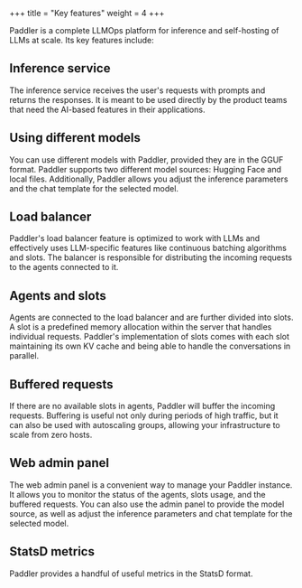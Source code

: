 +++
title = "Key features"
weight = 4
+++

Paddler is a complete LLMOps platform for inference and self-hosting of LLMs at scale. Its key features include:

## Inference service
The inference service receives the user's requests with prompts and returns the responses. It is meant to be used directly by the product teams that need the AI-based features in their applications.

## Using different models
You can use different models with Paddler, provided they are in the GGUF format. Paddler supports two different model sources: Hugging Face and local files. Additionally, Paddler allows you adjust the inference parameters and the chat template for the selected model.

## Load balancer
Paddler's load balancer feature is optimized to work with LLMs and effectively uses LLM-specific features like continuous batching algorithms and slots. The balancer is responsible for distributing the incoming requests to the agents connected to it.

## Agents and slots
Agents are connected to the load balancer and are further divided into slots. A slot is a predefined memory allocation within the server that handles individual requests. Paddler's implementation of slots comes with each slot maintaining its own KV cache and being able to handle the conversations in parallel.

## Buffered requests
If there are no available slots in agents, Paddler will buffer the incoming requests. Buffering is useful not only during periods of high traffic, but it can also be used with autoscaling groups, allowing your infrastructure to scale from zero hosts.

## Web admin panel
The web admin panel is a convenient way to manage your Paddler instance. It allows you to monitor the status of the agents, slots usage, and the buffered requests. You can also use the admin panel to provide the model source, as well as adjust the inference parameters and chat template for the selected model.

## StatsD metrics
Paddler provides a handful of useful metrics in the StatsD format.
